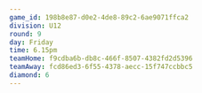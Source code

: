 ```yaml
---
game_id: 198b8e87-d0e2-4de8-89c2-6ae9071ffca2
division: U12
round: 9
day: Friday
time: 6.15pm
teamHome: f9cdba6b-db8c-466f-8507-4382fd2d5396
teamAway: fcd86ed3-6f55-4378-aecc-15f747ccbbc5
diamond: 6
---
```


